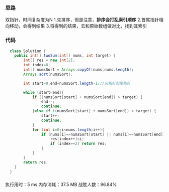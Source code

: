 ### 思路
  双指针，时间复杂度为N
  1.先排序，但是注意，**排序会打乱索引顺序**
  2.首尾指针相向移动，会得到结果
  3.将得到的结果，去和原始数组做对比，找到其索引
### 代码
```java
  class Solution {
    public int[] twoSum(int[] nums, int target) {
        int[] res = new int[2];
        int index=0;
        int[] numsSort = Arrays.copyOf(nums,nums.length);
        Arrays.sort(numsSort);

        int start=0,end=numsSort.length-1;//头指针和尾指针

        while (start<end){
            if ((numsSort[start] + numsSort[end]) > target) {
                end--;
                continue;
            }else if ((numsSort[start] + numsSort[end]) < target) {
                start++;
                continue;
            }
            for (int i=0;i<nums.length;i++){
                if (nums[i]==numsSort[start] || nums[i]==numsSort[end]){
                    res[index++]=i;
                    if (index==2) return res;
                }
            }
        }
        return res;
    }
  }
```
### 
执行用时：5 ms
内存消耗：37.5 MB
战胜人数：96.84%
